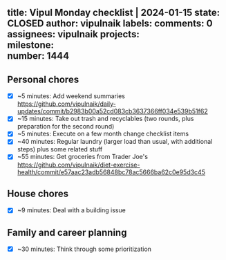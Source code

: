 title:	Vipul Monday checklist | 2024-01-15
state:	CLOSED
author:	vipulnaik
labels:	
comments:	0
assignees:	vipulnaik
projects:	
milestone:	
number:	1444
--
## Personal chores

- [x] ~5 minutes: Add weekend summaries https://github.com/vipulnaik/daily-updates/commit/b2983b00a52cd083cb3637366ff034e539b51f62
- [x] ~15 minutes: Take out trash and recyclables (two rounds, plus preparation for the second round)
- [x] ~5 minutes: Execute on a few month change checklist items
- [x] ~40 minutes: Regular laundry (larger load than usual, with additional steps) plus some related stuff
- [x] ~55 minutes: Get groceries from Trader Joe's https://github.com/vipulnaik/diet-exercise-health/commit/e57aac23adb56848bc78ac5666ba62c0e95d3c45

## House chores

- [x] ~9 minutes: Deal with a building issue

## Family and career planning

- [x] ~30 minutes: Think through some prioritization
